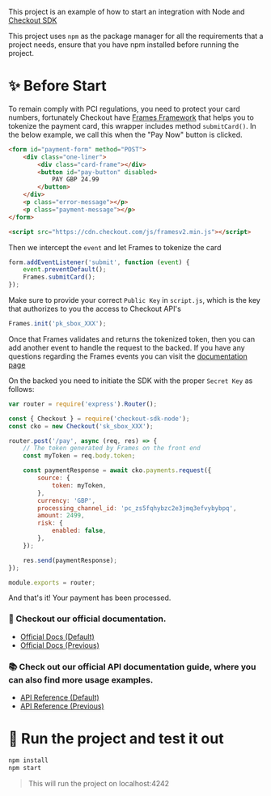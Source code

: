 This project is an example of how to start an integration with Node and [Checkout SDK](https://github.com/checkout/checkout-sdk-node)

This project uses `npm` as the package manager for all the requirements that a project needs, ensure that you have npm installed before running the project.

# :sparkles: Before Start

To remain comply with PCI regulations, you need to protect your card numbers, fortunately Checkout have [Frames Framework](https://www.checkout.com/docs/integrate/frames#Who_is_Frames_for?) that helps you to tokenize the payment card, this wrapper includes method `submitCard()`. In the below example, we call this when the "Pay Now" button is clicked.

````html
<form id="payment-form" method="POST">
    <div class="one-liner">
        <div class="card-frame"></div>
        <button id="pay-button" disabled>
            PAY GBP 24.99
        </button>
    </div>
    <p class="error-message"></p>
    <p class="payment-message"></p>
</form>

<script src="https://cdn.checkout.com/js/framesv2.min.js"></script>
````

Then we intercept the `event` and let Frames to tokenize the card

````javascript
form.addEventListener('submit', function (event) {
    event.preventDefault();
    Frames.submitCard();
});
````

Make sure to provide your correct `Public Key` in `script.js`, which is the key that authorizes to you the access to Checkout API's

````javascript
Frames.init('pk_sbox_XXX');
````

Once that Frames validates and returns the tokenized token, then you can add another event to handle the request
to the backed. If you have any questions regarding the Frames events you can visit the [documentation page](https://www.checkout.com/docs/integrate/frames/frames-reference)

On the backed you need to initiate the SDK with the proper `Secret Key` as follows:

```javascript
var router = require('express').Router();

const { Checkout } = require('checkout-sdk-node');
const cko = new Checkout('sk_sbox_XXX');

router.post('/pay', async (req, res) => {
    // The token generated by Frames on the front end
    const myToken = req.body.token;

    const paymentResponse = await cko.payments.request({
        source: {
            token: myToken,
        },
        currency: 'GBP',
        processing_channel_id: 'pc_zs5fqhybzc2e3jmq3efvybybpq',
        amount: 2499,
        risk: {
            enabled: false,
        },
    });

    res.send(paymentResponse);
});

module.exports = router;

```

And that's it! Your payment has been processed.

### :book: Checkout our official documentation.

* [Official Docs (Default)](https://docs.checkout.com/)
* [Official Docs (Previous)](https://docs.checkout.com/previous)

### :books: Check out our official API documentation guide, where you can also find more usage examples.

* [API Reference (Default)](https://api-reference.checkout.com/)
* [API Reference (Previous)](https://api-reference.checkout.com/previous)


# :rocket: Run the project and test it out

```bash
npm install
npm start
```

> This will run the project on localhost:4242
